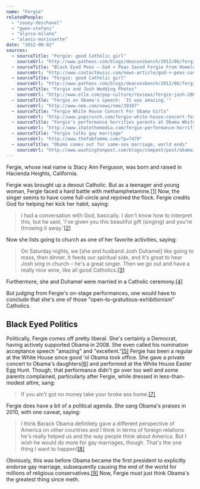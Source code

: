 ```yaml
---
name: "Fergie"
relatedPeople:
  - "zooey-deschanel"
  - "gwen-stefani"
  - "alyssa-milano"
  - "alanis-morissette"
date: "2012-08-02"
sources:
  - sourceTitle: "Fergie: good Catholic girl"
    sourceUrl: "http://www.patheos.com/blogs/deaconsbench/2012/06/fergie-good-catholic-girl/"
  - sourceTitle: "Black Eyed Peas – God + Peas Saved Fergie From Homeless Druggie Hell"
    sourceUrl: "http://www.contactmusic.com/news-article/god-+-peas-saved-fergie-from-homeless-druggie-hell_24_02_2006"
  - sourceTitle: "Fergie: good Catholic girl"
    sourceUrl: "http://www.patheos.com/blogs/deaconsbench/2012/06/fergie-good-catholic-girl/"
  - sourceTitle: "Fergie and Josh Wedding Photos"
    sourceUrl: "http://www.elle.com/pop-culture/reviews/fergie-josh-286269"
  - sourceTitle: "Fergie on Obama's speech: 'It was amazing.'"
    sourceUrl: "http://www.nme.com/news/nme/39387"
  - sourceTitle: "Fergie White House Concert For Obama Girls"
    sourceUrl: "http://www.popcrunch.com/fergie-white-house-concert-for-obama-girls/"
  - sourceTitle: "Fergie's performance horrifies parents at Obama White House Easter Egg Hunt"
    sourceUrl: "http://www.ihatethemedia.com/fergie-performance-horrifies-parents-at-white-house-easter-egg-hunt"
  - sourceTitle: "Fergie talks gay marriage"
    sourceUrl: "http://www.thefabfemme.com/?p=7479"
  - sourceTitle: "Obama comes out for same-sex marriage, world ends"
    sourceUrl: "http://www.washingtonpost.com/blogs/compost/post/obama-comes-out-for-same-sex-marriage-world-ends/2012/05/09/gIQAy60iDU_blog.html"
---
```


Fergie, whose real name is Stacy Ann Ferguson, was born and raised in Hacienda Heights, California.

Fergie was brought up a devout Catholic. But as a teenager and young woman, Fergie faced a hard battle with methamphetamine.<a class="source-citation" href="http://www.patheos.com/blogs/deaconsbench/2012/06/fergie-good-catholic-girl/" title="Fergie: good Catholic girl">[1]</a> Now, the singer seems to have come full-circle and rejoined the flock. Fergie credits God for helping her kick her habit, saying:

>I had a conversation with God, basically. I don't know how to interpret this, but he said, 'I've given you this beautiful gift (singing) and you're throwing it away.'<a class="source-citation" href="http://www.contactmusic.com/news-article/god-+-peas-saved-fergie-from-homeless-druggie-hell_24_02_2006" title="Black Eyed Peas – God + Peas Saved Fergie From Homeless Druggie Hell">[2]</a>

Now she lists going to church as one of her favorite activities, saying:

>On Saturday nights, we [she and husband Josh Duhamel] like going to mass, then dinner. It feeds our spiritual side, and it's great to hear Josh sing in church – he's a great singer. Then we go out and have a really nice wine, like all good Catholics.<a class="source-citation" href="http://www.patheos.com/blogs/deaconsbench/2012/06/fergie-good-catholic-girl/" title="Fergie: good Catholic girl">[3]</a>

Furthermore, she and Duhamel were married in a Catholic ceremony.<a class="source-citation" href="http://www.elle.com/pop-culture/reviews/fergie-josh-286269" title="Fergie and Josh Wedding Photos">[4]</a>

But judging from Fergie's on-stage performances, one would have to conclude that she's one of those "open-to-gratuitous-exhibitionism" Catholics.


## Black Eyed Politics

Politically, Fergie comes off pretty liberal. She's certainly a Democrat, having actively supported Obama in 2008. She even called his nomination acceptance speech "amazing" and "excellent."<a class="source-citation" href="http://www.nme.com/news/nme/39387" title="Fergie on Obama&apos;s speech: &apos;It was amazing.&apos;">[5]</a> Fergie has been a regular at the White House since good 'ol Obama took office. She gave a private concert to Obama's daughters<a class="source-citation" href="http://www.popcrunch.com/fergie-white-house-concert-for-obama-girls/" title="Fergie White House Concert For Obama Girls">[6]</a> and performed at the White House Easter Egg Hunt. Though, that performance didn't go over too well and some parents complained, particularly after Fergie, while dressed in less-than-modest attire, sang:

>If you ain't got no money take your broke ass home.<a class="source-citation" href="http://www.ihatethemedia.com/fergie-performance-horrifies-parents-at-white-house-easter-egg-hunt" title="Fergie&apos;s performance horrifies parents at Obama White House Easter Egg Hunt">[7]</a>

Fergie does have a bit of a political agenda. She sang Obama's praises in 2010, with one caveat, saying:

>I think Barack Obama definitely gave a different perspective of America on other countries and I think in terms of foreign relations he's really helped us and the way people think about America. But I wish he would do more for gay marriages, though. That's the one thing I want to happen!<a class="source-citation" href="http://www.thefabfemme.com/?p=7479" title="Fergie talks gay marriage">[8]</a>

Obviously, this was before Obama became the first president to explicitly endorse gay marriage, subsequently causing the end of the world for millions of religious conservatives.<a class="source-citation" href="http://www.washingtonpost.com/blogs/compost/post/obama-comes-out-for-same-sex-marriage-world-ends/2012/05/09/gIQAy60iDU_blog.html" title="Obama comes out for same-sex marriage, world ends">[9]</a> Now, Fergie must just think Obama's the greatest thing since meth.